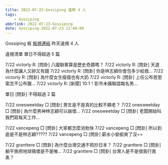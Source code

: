 ```yaml
---
title: 2022-07-23-Gossiping 違規 4 人
tags:
    - Gossiping
abbrlink: 2022-07-23-Gossiping
date: Gossiping-2022-07-23 12:00:00
---
```

Gossiping 板 [板規連結](https://www.ptt.cc/bbs/Gossiping/M.1637425085.A.07D.html)
昨天違規 4 人
<!-- more -->

違規清單
單日不得超過 5 篇

7/22 victorly R: [問卦] 八國聯軍算是歷史奇蹟嗎？
7/22 victorly R: [問卦] 天道為什麼讓人又帥又有錢
7/22 victorly R: [問卦] 你是林志穎你會包多少給救…
7/22 victorly R: [問卦] 為什麼女生瘦瘦也有大奶
7/22 victorly R: [問卦] 上任公布恩恩案怎不公布獵…
7/22 victorly R: [新聞] 10:1！彰市未婚聯誼報名男…

單日 [問卦] 不得超過 2 篇

7/22 onesweetday □ [問卦] 男生是不是真的比較不顯老？
7/22 onesweetday □ [問卦] 為什麼男神林志穎可以崩壞…
7/22 onesweetday □ [問卦] 老闆開始叫我們寫每天工作…

7/22 vancepeng □ [問卦] 大家都怎麼消勃快
7/22 vancepeng □ [問卦] 所以到底是不是林志穎?????
7/22 vancepeng □ [問卦] 薪水小偷偷爽了沒==

7/22 granttere □ [問卦] 為什麼台灣交通不照抄日本？
7/22 granttere □ [問卦] 躺平族把地球搞壞是不是唯…
7/22 granttere □ [問卦] 台灣人是不是很我行我素？